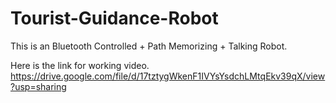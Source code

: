 # Tourist-Guidance-Robot

This is an Bluetooth Controlled + Path Memorizing + Talking Robot.

Here is the link for working video.
https://drive.google.com/file/d/17tztygWkenF1IVYsYsdchLMtqEkv39qX/view?usp=sharing
